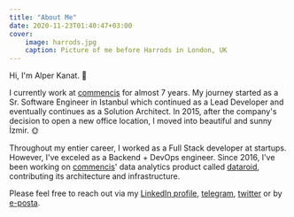 ```yaml
---
title: "About Me"
date: 2020-11-23T01:40:47+03:00
cover:
    image: harrods.jpg
    caption: Picture of me before Harrods in London, UK
---
```


Hi, I'm Alper Kanat. 👋

I currently work at [commencis](https://www.commencis.com/) for almost 7 years. My journey started as a Sr. Software
Engineer in Istanbul which continued as a Lead Developer and eventually continues as a Solution Architect. In 2015,
after the company's decision to open a new office location, I moved into beautiful and sunny İzmir. 🌞

Throughout my entier career, I worked as a Full Stack developer at startups. However, I've exceled as a Backend + DevOps
engineer. Since 2016, I've been working on [commencis](https://www.commencis.com/)' data analytics product called
[dataroid](https://www.dataroid.com/), contributing its architecture and infrastructure.

Please feel free to reach out via my [LinkedIn profile](https://www.linkedin.com/in/tunix/), 
[telegram](https://t.me/alperkanat), [twitter](https://twitter.com/tunix) or by [e-posta](mailto:me@alperkan.at).

